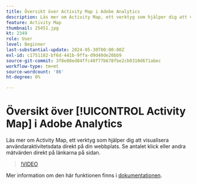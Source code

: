 ```yaml
---
title: Översikt över Activity Map i Adobe Analytics
description: Läs mer om Activity Map, ett verktyg som hjälper dig att visualisera användaraktivitetsdata direkt på din webbplats. Se antalet klick eller andra mätvärden direkt på länkarna på sidan.
feature: Activity Map
thumbnail: 25451.jpg
kt: 2349
role: User
level: Beginner
last-substantial-update: 2024-05-30T00:00:00Z
exl-id: c1751182-bf6d-441b-9ffa-d9d40de20bb9
source-git-commit: 3f8e08ed84ffc40f77b678fbe2cb0310d671abec
workflow-type: tm+mt
source-wordcount: '86'
ht-degree: 0%

---
```


# Översikt över [!UICONTROL Activity Map] i Adobe Analytics

Läs mer om Activity Map, ett verktyg som hjälper dig att visualisera användaraktivitetsdata direkt på din webbplats. Se antalet klick eller andra mätvärden direkt på länkarna på sidan.

>[!VIDEO](https://video.tv.adobe.com/v/25451/?quality=12&learn=on)

Mer information om den här funktionen finns i [dokumentationen](https://experienceleague.adobe.com/en/docs/analytics/analyze/activity-map/activity-map).
